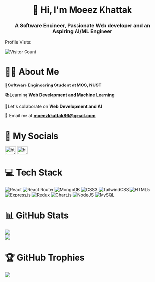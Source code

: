 <h1 align="center">👋 Hi, I'm Moeez Khattak</h1>
<h3 align="center">A Software Engineer, Passionate Web developer and an Aspiring AI/ML Engineer</h3>

<p>Profile Visits:</p>

![Visitor Count](https://profile-counter.glitch.me/moeez-ktk/count.svg)

<h1> 🧑‍💼 About Me </h1>

🔭**Software Engineering Student at MCS, NUST**

📚Learning **Web Development and Machine Learning**

👯Let's collaborate on **Web Development and AI**

📨 Email me at **moeezkhattak86@gmail.com**

<h1>📱 My Socials</h1>
<p align="left">
<a href="https://www.linkedin.com/in/moeez-ktk/" target="blank"><img align="center" src="https://raw.githubusercontent.com/rahuldkjain/github-profile-readme-generator/master/src/images/icons/Social/linked-in-alt.svg" alt="https://www.linkedin.com/in/moeez-ktk/" height="25" width="35"/></a>
<a href="https://www.instagram.com/moeez.ktk86/" target="blank"><img align="center" src="https://raw.githubusercontent.com/rahuldkjain/github-profile-readme-generator/master/src/images/icons/Social/instagram.svg" alt="https://www.instagram.com/moeez.ktk86/" height="25" width="35" /></a>
</p>

<h1> 💻 Tech Stack </h1>

![React](https://img.shields.io/badge/react-%2320232a.svg?style=for-the-badge&logo=react&logoColor=%2361DAFB) ![React Router](https://img.shields.io/badge/React_Router-CA4245?style=for-the-badge&logo=react-router&logoColor=white) ![MongoDB](https://img.shields.io/badge/MongoDB-%234ea94b.svg?style=for-the-badge&logo=mongodb&logoColor=white) ![CSS3](https://img.shields.io/badge/css3-%231572B6.svg?style=for-the-badge&logo=css3&logoColor=white) ![TailwindCSS](https://img.shields.io/badge/tailwindcss-%2338B2AC.svg?style=for-the-badge&logo=tailwind-css&logoColor=white) ![HTML5](https://img.shields.io/badge/html5-%23E34F26.svg?style=for-the-badge&logo=html5&logoColor=white) ![Express.js](https://img.shields.io/badge/express.js-%23404d59.svg?style=for-the-badge&logo=express&logoColor=%2361DAFB) ![Redux](https://img.shields.io/badge/redux-%23593d88.svg?style=for-the-badge&logo=redux&logoColor=white) ![Chart.js](https://img.shields.io/badge/chart.js-F5788D.svg?style=for-the-badge&logo=chart.js&logoColor=white) ![NodeJS](https://img.shields.io/badge/node.js-6DA55F?style=for-the-badge&logo=node.js&logoColor=white) ![MySQL](https://img.shields.io/badge/mysql-%2300f.svg?style=for-the-badge&logo=mysql&logoColor=white)

<h1> 📊 GitHub Stats </h1>

![](https://github-readme-streak-stats.herokuapp.com/?user=moeez-ktk&theme=city_light&hide_border=false)<br/>
![](https://github-readme-stats.vercel.app/api/top-langs/?username=moeez-ktk&theme=city_light&hide_border=false&include_all_commits=true&count_private=true&layout=compact)

<h1> 🏆 GitHub Trophies </h1>

![](https://github-profile-trophy.vercel.app/?username=moeez-ktk&theme=radical&no-frame=false&no-bg=true&margin-w=4)


<!---
moeez-ktk/moeez-ktk is a ✨ special ✨ repository because its `README.md` (this file) appears on your GitHub profile.
You can click the Preview link to take a look at your changes.
--->
